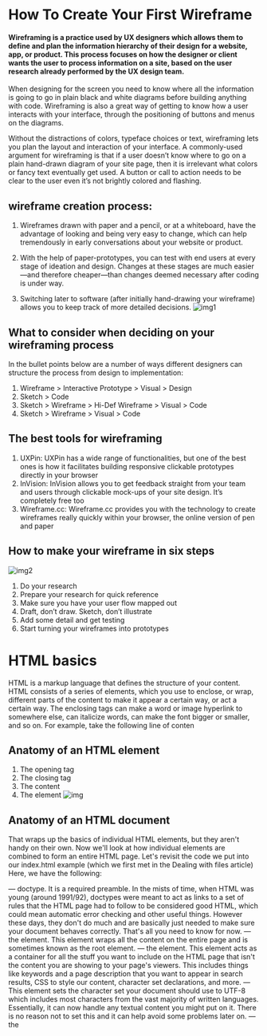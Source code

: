 # How To Create Your First Wireframe

#### Wireframing is a practice used by UX designers which allows them to define and plan the information hierarchy of their design for a website, app, or product. This process focuses on how the designer or client wants the user to process information on a site, based on the user research already performed by the UX design team.

When designing for the screen you need to know where all the information is going to go in plain black and white diagrams before building anything with code. Wireframing is also a great way of getting to know how a user interacts with your interface, through the positioning of buttons and menus on the diagrams.

Without the distractions of colors, typeface choices or text, wireframing lets you plan the layout and interaction of your interface. A commonly-used argument for wireframing is that if a user doesn’t know where to go on a plain hand-drawn diagram of your site page, then it is irrelevant what colors or fancy text eventually get used. A button or call to action needs to be clear to the user even it’s not brightly colored and flashing.


## wireframe creation process:


1. Wireframes drawn with paper and a pencil, or at a whiteboard, have the advantage of looking and being very easy to change, which can help tremendously in early conversations about your website or product.

2. With the help of paper-prototypes, you can test with end users at every stage of ideation and design. Changes at these stages are much easier—and therefore cheaper—than changes deemed necessary after coding is under way.  

3. Switching later to software (after initially hand-drawing your wireframe) allows you to keep track of more detailed decisions.
![img1](https://d33wubrfki0l68.cloudfront.net/dbb80f2f6a5dafa25f702ad00bc429057fb59cec/52716/en/blog/uploads/versions/samuel-student-wireframe---x----972-715x---.png)

## What to consider when deciding on your wireframing process

In the bullet points below are a number of ways different designers can structure the process from design to implementation:

1. Wireframe > Interactive Prototype > Visual > Design
2.  Sketch > Code
3. Sketch > Wireframe > Hi-Def Wireframe > Visual > Code
4. Sketch > Wireframe > Visual > Code

## The best tools for wireframing

 1. UXPin: UXPin has a wide range of functionalities, but one of the best ones is how it facilitates building responsive clickable prototypes directly in your browser
 2. InVision: InVision allows you to get feedback straight from your team and users through clickable mock-ups of your site design. It’s completely free too
 3. Wireframe.cc: Wireframe.cc provides you with the technology to create wireframes really quickly within your browser, the online version of pen and paper

 ## How to make your wireframe in six steps

 ![img2](https://d33wubrfki0l68.cloudfront.net/d05f41832b3fcbf49c8c0efc39552b1531c13bcd/ca978/en/blog/uploads/mapping-out-a-user-flow-by-hand.jpg)
  1. Do your research
  2. Prepare your research for quick reference
  3. Make sure you have your user flow mapped out
  4. Draft, don’t draw. Sketch, don’t illustrate
  5. Add some detail and get testing
  6. Start turning your wireframes into prototypes



# HTML basics
HTML is a markup language that defines the structure of your content. HTML consists of a series of elements, which you use to enclose, or wrap, different parts of the content to make it appear a certain way, or act a certain way. The enclosing tags can make a word or image hyperlink to somewhere else, can italicize words, can make the font bigger or smaller, and so on.  For example, take the following line of conten

## Anatomy of an HTML element
1. The opening tag
2. The closing tag
3. The content
4. The element
![img](https://developer.mozilla.org/en-US/docs/Learn/Getting_started_with_the_web/HTML_basics/grumpy-cat-small.png)

## Anatomy of an HTML document
That wraps up the basics of individual HTML elements, but they aren't handy on their own. Now we'll look at how individual elements are combined to form an entire HTML page. Let's revisit the code we put into our index.html example (which we first met in the Dealing with files article)
Here, we have the following:

<!DOCTYPE html> — doctype. It is a required preamble. In the mists of time, when HTML was young (around 1991/92), doctypes were meant to act as links to a set of rules that the HTML page had to follow to be considered good HTML, which could mean automatic error checking and other useful things. However these days, they don't do much and are basically just needed to make sure your document behaves correctly. That's all you need to know for now.
<html></html> — the <html> element. This element wraps all the content on the entire page and is sometimes known as the root element.
<head></head> — the <head> element. This element acts as a container for all the stuff you want to include on the HTML page that isn't the content you are showing to your page's viewers. This includes things like keywords and a page description that you want to appear in search results, CSS to style our content, character set declarations, and more.
<meta charset="utf-8"> — This element sets the character set your document should use to UTF-8 which includes most characters from the vast majority of written languages. Essentially, it can now handle any textual content you might put on it. There is no reason not to set this and it can help avoid some problems later on.
<title></title> — the <title> element. This sets the title of your page, which is the title that appears in the browser tab the page is loaded in. It is also used to describe the page when you bookmark/favorite it.
<body></body> — the <body> element. This contains all the content that you want to show to web users when they visit your page, whether that's text, images, videos, games, playable audio tracks, or whatever else


## Semantics

### Semantics in HTML
In HTML, for example, the <h1> element is a semantic element, which gives the text it wraps around the role (or meaning) of "a top level heading on your page."

### Semantic elements


<article>
<aside>
<details>
<figcaption>
<figure>
<footer>
<header>
<main>
<mark>
<nav>
<section>
<summary>
<time>


 #####  you can visit this sit for more iforomation

[link](https://developer.mozilla.org/en-US/docs/Glossary/Semantics)